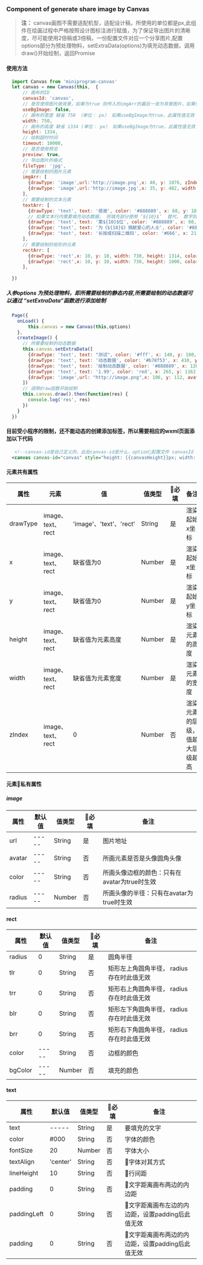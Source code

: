 ### Component of generate share image by Canvas


> **注：** canvas画图不需要适配机型，适配设计稿，所使用的单位都是px,此组件在绘画过程中严格按照设计图标注进行赋值，为了保证导出图片的清晰度，尽可能使用2倍稿或3倍稿，一份配置文件对应一个分享图片,配置options部分为预处理物料，setExtraData(options)为填充动态数据，调用draw()开始绘制，返回Promise

#### 使用方法
```javascript
  import Canvas from 'miniprogram-canvas'
  let canvas = new Canvas(this,  {
      // 画布的ID
      canvasId: 'canvas',
      // 是否使用图片做背景，如果为true 则传入的imgArr的最后一张为背景图片，如果使用图片做北京，则canvas的宽高为图片的宽高
      useBgImage: false,
      // 画布的宽度 缺省 750 （单位： px） 如果useBgImage为true，此属性值无效
      width: 750,
      // 画布的高度 缺省 1334 (单位： px） 如果useBgImage为true，此属性值无效
      height: 1334,
      // 绘制超时时间
      timeout: 10000,
      // 是否使用预览
      preview: true,
      // 导出图片的格式
      fileType: 'jpg',
      // 需要绘制的图片元素
      imgArr: [
        {drawType: 'image',url:'http://image.png',x: 40, y: 1076, zIndex: 31, height: 150, width:150},
        {drawType: 'image',url:'http://image.jpg',x: 35, y: 482, width: 680, height: 451, zIndex: 31},
      ],
      // 需要绘制的文本元素
      textArr: [
        {drawType: 'text', text: '感谢', color: '#888889', x: 60, y: 180, zIndex: 33, fontSize: 28,textAlign: 'left'},
        // 如果文本行内需要填充动态数据， 则填充部分使用 ‘${10}$’  替代， 数字则为需要填充的文字个数， 长度可能不是很准确，根据应用场景定义
        {drawType: 'text', text: '第${10}$位', color: '#888889', x: 60, y: 240, zIndex: 33, fontSize: 28,textAlign: 'left'},
        {drawType: 'text', text: '为《${18}$》捐献爱心的人士', color: '#888889', x: 60, y: 290, zIndex: 33, fontSize: 28,textAlign: 'left'},
        {drawType: 'text', text: '长按或扫描二维码', color: '#666', x: 210, y: 1100, zIndex: 34, fontSize: 30, textAlign: 'left'},
      ],
      // 需要绘制的矩形的元素
      rectArr: [
        {drawType: 'rect',x: 10, y: 10, width: 730, height: 1314, color: '#303135', bgColor: '#FFF',  zIndex: 0, radius: 20},
        {drawType: 'rect',x: 10, y: 10, width: 730, height: 1000, color: '#303135', bgColor: '#303135',  zIndex: 1, trr: 20, trr: 20},
      ],
      
  })
```
##### 入参options 为预处理物料，即所需要绘制的静态内容,所需要绘制的动态数据可以通过 “setExtraData”函数进行添加绘制

```javascript
  Page({
    onLoad() {
        this.canvas = new Canvas(this,options)
    },
    createImage() {
      // 所需要绘制的动态数据
      this.canvas.setExtraData([
        {drawType: 'text', text: "测试", color: '#fff', x: 140, y: 180, zIndex: 33, fontSize: 28,textAlign: 'left'},
        {drawType: 'text', text: '动态数据', color: '#b78f53', x: 410, y: 240, zIndex: 33, fontSize: 28,textAlign: 'left'},
        {drawType: 'text', text: '绘制动态数据', color: '#888889', x: 120, y: 290, zIndex: 33, fontSize: 28,textAlign: 'left'},
        {drawType: 'text', text: '1.99', color: 'red', x: 265, y: 1162, zIndex: 34, fontSize: 26, textAlign: 'left'},
        {drawType: 'image',url: "http://image.png",x: 106, y: 112, avatar: true, radius: 50,zIndex: 31},
      ])
      // 调用draw函数开始绘制
      this.canvas.draw().then(function(res) {
        console.log('res', res)
      })
    }
  })
```
#### 目前受小程序的限制，还不能动态的创建添加标签，所以需要相应的wxml页面添加以下代码
```xml
   <!--canvas-id是自己定义的，此处canvas-id是什么，option配置文件 canvasId 就是什么-->
  <canvas canvas-id="canvas" style="height: {{canvasHeight}}px; width: {{canvasWidth}}px;position: absolute;left: -100000px"></canvas>
```
#### 元素共有属性
属性 | 元素 | 值 | 值类型 | 必填 | 备注
----|------|-------|-------|---------|----
drawType   |image、text、rect|'image'、'text'、'rect'|String|是|渲染起始x坐标
x   |image、text、rect|缺省值为0|Number|是|渲染起始x坐标
y   |image、text、rect|缺省值为0|Number|是|渲染起始y坐标
height  |image、text、rect|缺省值为元素高度|Number|是|渲染元素的高度
width   |image、text、rect|缺省值为元素宽度|Number|是|渲染元素的宽度
zIndex  |image、text、rect|0|Number|否|渲染元素的层级，值越大层级越高


#### 元素私有属性

##### image

属性 | 默认值 | 值类型 | 必填 | 备注
----|-------|-------|---------|----
url   |-----|String|是|图片地址
avatar|-----|String|否|所画元素是否是头像圆角头像
color|-----|String|否|所画头像边框的颜色：只有在avatar为true时生效
radius|-----|Number|否|所画头像的半径：只有在avatar为true时生效

#### rect

属性 | 默认值 | 值类型 | 必填 | 备注
----|-------|-------|---------|----
radius|0|String|是|圆角半径
tlr|0|String|否|矩形左上角圆角半径， radius存在时此值无效
trr|0|String|否|矩形右上角圆角半径， radius存在时此值无效
blr|0|String|否|矩形左下角圆角半径， radius存在时此值无效
brr|0|String|否|矩形右下角圆角半径， radius存在时此值无效
color|-----|String|否|边框的颜色
bgColor|-----|Number|否|填充的颜色


#### text

属性 | 默认值 | 值类型 | 必填 | 备注
----|-------|-------|---------|----
text|-----|String|是|要填充的文字
color|#000|String|否|字体的颜色
fontSize|20|Number|否|字体大小
textAlign|'center'|String|否|字体对其方式
lineHeight| 10 |String|否|行间距
padding| 0 |String|否|文字距离画布两边的内边距
paddingLeft| 0 |String|否|文字距离画布左边的内边距，设置padding后此值无效
padding| 0 |String|否|文字距离画布两边的内边距，设置padding后此值无效